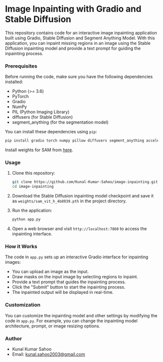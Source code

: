 # Image Inpainting with Gradio and Stable Diffusion

This repository contains code for an interactive image inpainting application built using Gradio, Stable Diffusion and Segment Anything Model. With this application, you can inpaint missing regions in an image using the Stable Diffusion inpainting model and provide a text prompt for guiding the inpainting process.

### Prerequisites

Before running the code, make sure you have the following dependencies installed:

- Python (>= 3.6)
- PyTorch
- Gradio
- NumPy
- PIL (Python Imaging Library)
- diffusers (for Stable Diffusion)
- segment_anything (for the segmentation model)

You can install these dependencies using `pip`:

```bash
pip install gradio torch numpy pillow diffusers segment_anything accelerate
```

Install weights for SAM from [here](https://dl.fbaipublicfiles.com/segment_anything/sam_vit_h_4b8939.pth).

### Usage

1. Clone this repository:

   ```bash
   git clone https://github.com/Kunal-Kumar-Sahoo/image-inpainting.git
   cd image-inpainting
   ```

2. Download the Stable Diffusion inpainting model checkpoint and save it as `weights/sam_vit_h_4b8939.pth` in the project directory.

3. Run the application:

   ```bash
   python app.py
   ```

4. Open a web browser and visit `http://localhost:7860` to access the inpainting interface.

### How it Works

The code in `app.py` sets up an interactive Gradio interface for inpainting images:

- You can upload an image as the input.
- Draw masks on the input image by selecting regions to inpaint.
- Provide a text prompt that guides the inpainting process.
- Click the "Submit" button to start the inpainting process.
- The inpainted output will be displayed in real-time.

### Customization

You can customize the inpainting model and other settings by modifying the code in `app.py`. For example, you can change the inpainting model architecture, prompt, or image resizing options.

### Author

- Kunal Kumar Sahoo
- Email: kunal.sahoo2003@gmail.com